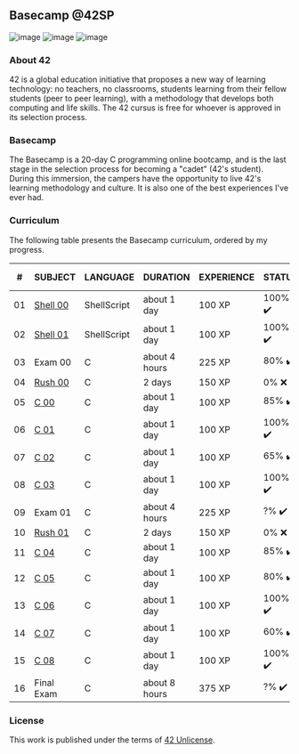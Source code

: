 ## Basecamp @42SP

![image](https://img.shields.io/badge/Basecamp-42SP-blue) ![image](https://img.shields.io/badge/Language-C-lightgrey) ![image](https://img.shields.io/badge/Language-ShellScript-brightgreen)

### About 42

42 is a global education initiative that proposes a new way of learning technology: no teachers, no classrooms, students learning from their fellow students (peer to peer learning), with a methodology that develops both computing and life skills. The 42 cursus is free for whoever is approved in its selection process. 

### Basecamp

The Basecamp is a 20-day C programming online bootcamp, and is the last stage in the selection process for becoming a "cadet" (42's student). During this immersion, the campers have the opportunity to live 42's learning methodology and culture.
It is also one of the best experiences I've ever had.

### Curriculum

The following table presents the Basecamp curriculum, ordered by my progress.

| #    | SUBJECT                                                      | LANGUAGE    | DURATION      | EXPERIENCE | STATUS | ATTAINED LEVEL |
| ---- | ------------------------------------------------------------ | ----------- | ------------- | ---------- | ------ | -------------- |
| 01   | [Shell 00](https://github.com/dpiza/42-Basecamp/tree/main/Shell00) | ShellScript | about 1 day   | 100 XP     | 100% ✔️ | level 0 - 97%  |
| 02   | [Shell 01](https://github.com/dpiza/42-Basecamp/tree/main/Shell01) | ShellScript | about 1 day   | 100 XP     | 100% ✔️ | level 1 - 75%  |
| 03   | Exam 00                                                      | C           | about 4 hours | 225 XP     | 80% ✔️  | level 5 - 03%  |
| 04   | [Rush 00](https://github.com/dpiza/42-Basecamp/tree/main/Rush00/ex00) | C           | 2 days        | 150 XP     | 0% ❌   | -              |
| 05   | [C 00](https://github.com/dpiza/42-Basecamp/tree/main/BasecampC00) | C           | about 1 day   | 100 XP     | 85% ✔️  | level 2 - 22%  |
| 06   | [C 01](https://github.com/dpiza/42-Basecamp/tree/main/BasecampC01) | C           | about 1 day   | 100 XP     | 100% ✔️ | level 3 - 04%  |
| 07   | [C 02](https://github.com/dpiza/42-Basecamp/tree/main/BasecampC02) | C           | about 1 day   | 100 XP     | 65% ✔️  | level 3 - 43%  |
| 08   | [C 03](https://github.com/dpiza/42-Basecamp/tree/main/BasecampC03) | C           | about 1 day   | 100 XP     | 100% ✔️ | level 4 - 03%  |
| 09   | Exam 01                                                      | C           | about 4 hours | 225 XP     | ?% ✔️   | -              |
| 10   | [Rush 01](https://github.com/dpiza/42-Basecamp/tree/main/Rush01/ex00) | C           | 2 days        | 150 XP     | 0% ❌   | -              |
| 11   | [C 04](https://github.com/dpiza/42-Basecamp/tree/main/BasecampC04) | C           | about 1 day   | 100 XP     | 85% ✔️  | level 5 - 43%  |
| 12   | [C 05](https://github.com/dpiza/42-Basecamp/tree/main/BasecampC05) | C           | about 1 day   | 100 XP     | 80% ✔️  | level 6 - 25%  |
| 13   | [C 06](https://github.com/dpiza/42-Basecamp/tree/main/BasecampC06) | C           | about 1 day   | 100 XP     | 100% ✔️ | level 5 - 90%  |
| 14   | [C 07](https://github.com/dpiza/42-Basecamp/tree/main/BasecampC07) | C           | about 1 day   | 100 XP     | 60% ✔️  | Level 6 - 50%  |
| 15   | [C 08](https://github.com/dpiza/42-Basecamp/tree/main/BasecampC08) | C           | about 1 day   | 100 XP     | 100% ✔️ | Level 6 - 91%  |
| 16   | Final Exam                                                   | C           | about 8 hours | 375 XP     | ?% ✔️   | -              |

### License

This work is published under the terms of [42 Unlicense](https://github.com/gcamerli/42unlicense).
